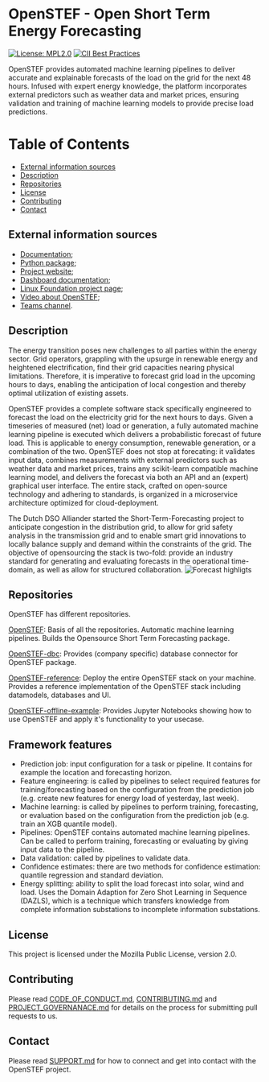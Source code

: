 # OpenSTEF - Open Short Term Energy Forecasting
[![License: MPL2.0](https://img.shields.io/badge/License-MPL2.0-informational.svg)](https://github.com/openstef/openstef/blob/main/LICENSE)
[![CII Best Practices](https://bestpractices.coreinfrastructure.org/projects/5585/badge)](https://bestpractices.coreinfrastructure.org/projects/5585)

OpenSTEF provides automated machine learning pipelines to deliver accurate and explainable forecasts of the load on the grid for the next 48 hours. Infused with expert energy knowledge, the platform incorporates external predictors such as weather data and market prices, ensuring validation and training of machine learning models to provide precise load predictions.

# Table of Contents
- [External information sources](#external-information-sources)
- [Description](#description)
- [Repositories](#repositories)
- [License](#license)
- [Contributing](#contributing)
- [Contact](#contact)

## External information sources
- [Documentation](https://openstef.github.io/openstef/index.html);
- [Python package](https://pypi.org/project/openstef/);
- [Project website](https://www.lfenergy.org/projects/openstef/);
- [Dashboard documentation](https://raw.githack.com/OpenSTEF/.github/main/profile/html/openstef_dashboard_doc.html);
- [Linux Foundation project page](https://openstef.github.io/openstef/index.html);
- [Video about OpenSTEF](https://www.lfenergy.org/forecasting-to-create-a-more-resilient-optimized-grid/);
- [Teams channel](https://teams.microsoft.com/l/team/19%3ac08a513650524fc988afb296cd0358cc%40thread.tacv2/conversations?groupId=bfcb763a-3a97-4938-81d7-b14512aa537d&tenantId=697f104b-d7cb-48c8-ac9f-bd87105bafdc). 


## Description
The energy transition poses new challenges to all parties within the energy sector. Grid operators, grappling with the upsurge in renewable energy and heightened electrification, find their grid capacities nearing physical limitations. Therefore, it is imperative to forecast grid load in the upcoming hours to days, enabling the anticipation of local congestion and thereby optimal utilization of existing assets.  

OpenSTEF provides a complete software stack specifically engineered to forecast the load on the electricity grid for the next hours to days. Given a timeseries of measured (net) load or generation, a fully automated machine learning pipeline is executed which delivers a probabilistic forecast of future load. This is applicable to energy consumption, renewable generation, or a combination of the two. OpenSTEF does not stop at forecating: it validates input data, combines measurements with external predictors such as weather data and market prices, trains any scikit-learn compatible machine learning model, and delivers the forecast via both an API and an (expert) graphical user interface. The entire stack, crafted on open-source technology and adhering to standards, is organized in a microservice architecture optimized for cloud-deployment.

The Dutch DSO Alliander started the Short-Term-Forecasting project to anticipate congestion in the distribution grid, to allow for grid safety analysis in the transmission grid and to enable smart grid innovations to locally balance supply and demand within the constraints of the grid. The objective of opensourcing the stack is two-fold: provide an industry standard for generating and evaluating forecasts in the operational time-domain, as well as allow for structured collaboration.
![Forecast highligts](https://user-images.githubusercontent.com/18208480/127109029-77e09c97-8d06-4158-8789-4c1d5ecede61.png "Example of the OpenSTEF dashboard")
## Repositories 
OpenSTEF has different repositories. 

[OpenSTEF](https://github.com/OpenSTEF/openstef): Basis of all the repositories. Automatic machine learning pipelines. Builds the Opensource Short Term Forecasting package. 

[OpenSTEF-dbc](https://github.com/OpenSTEF/openstef-dbc): Provides (company specific) database connector for OpenSTEF package.

[OpenSTEF-reference](https://github.com/OpenSTEF/openstef-reference): Deploy the entire OpenSTEF stack on your machine. Provides a reference implementation of the OpenSTEF stack including datamodels, databases and UI.  

[OpenSTEF-offline-example](https://github.com/OpenSTEF/openstef-offline-example): Provides Jupyter Notebooks showing how to use OpenSTEF and apply it's functionality to your usecase.

## Framework features 
- Prediction job: input configuration for a task or pipeline. It contains for example the location and forecasting horizon.
- Feature engineering: is called by pipelines to select required features for training/forecasting based on the configuration from the prediction job (e.g. create new features for energy load of yesterday, last week). 
- Machine learning: is called by pipelines to perform training, forecasting, or evaluation based on the configuration from the prediction job (e.g. train an XGB quantile model).
- Pipelines: OpenSTEF contains automated machine learning pipelines. Can be called to perform training, forecasting or evaluating by giving input data to the pipeline.
- Data validation: called by pipelines to validate data. 
- Confidence estimates: there are two methods for confidence estimation: quantile regression and standard deviation.  
- Energy splitting: ability to split the load forecast into solar, wind and load. Uses the Domain Adaption for Zero Shot Learning in Sequence (DAZLS), which is a technique which transfers knowledge from complete information substations to incomplete information substations. 

## License
This project is licensed under the Mozilla Public License, version 2.0.

## Contributing
Please read [CODE_OF_CONDUCT.md](https://github.com/OpenSTEF/.github/blob/main/CODE_OF_CONDUCT.md), [CONTRIBUTING.md](https://github.com/OpenSTEF/.github/blob/main/CONTRIBUTING.md) and [PROJECT_GOVERNANACE.md](https://github.com/OpenSTEF/.github/blob/main/PROJECT_GOVERNANCE.md) for details on the process for submitting pull requests to us.

## Contact
Please read [SUPPORT.md](https://github.com/OpenSTEF/.github/blob/main/SUPPORT.md) for how to connect and get into contact with the OpenSTEF project.
